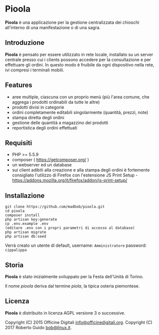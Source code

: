 # Pioola

**Pioola** è una applicazione per la gestione centralizzata dei chioschi all'interno di una manifestazione o di una sagra.

## Introduzione

**Pioola** è pensato per essere utilizzato in rete locale, installato su un server centrale presso cui i clients possono accedere per la consultazione e per effettuare gli ordini.
In questo modo è fruibile da ogni dispositivo nella rete, ivi compresi i terminali mobili.

## Features

* aree multiple, ciascuna con un proprio menù (più l'area comune, che aggrega i prodotti ordinabili da tutte le altre)
* prodotti divisi in categorie
* ordini completamente editabili singolarmente (quantità, prezzi, note)
* stampa diretta degli ordini
* gestione delle quantità a magazzino dei prodotti
* reportistica degli ordini effettuati

## Requisiti

* PHP >= 5.5.9
* composer ( https://getcomposer.org/ )
* un webserver ed un database
* sui client adibiti alla creazione e alla stampa degli ordini è fortemente consigliato l'utilizzo di Firefox con l'estensione JS Print Setup - https://addons.mozilla.org/it/firefox/addon/js-print-setup/

## Installazione

```
git clone https://github.com/madbob/pioola.git
cd pioola
composer install
php artisan key:generate
cp .env.example .env
(editare .env con i propri parametri di accesso al database)
php artisan migrate
php artisan db:seed
```

Verrà creato un utente di default, username: `Amministratore` password: `cippalippa`

## Storia

**Pioola** è stato inizialmente sviluppato per la Festa dell'Unità di Torino.

Il nome _pioola_ deriva dal termine _piola_, la tipica osteria piemontese.

## Licenza

**Pioola** è distribuito in licenza AGPL versione 3 o successive.

Copyright (C) 2015 Officine Digitali <info@officinedigitali.org>.
Copyright (C) 2017 Roberto Guido <bob@linux.it>.
